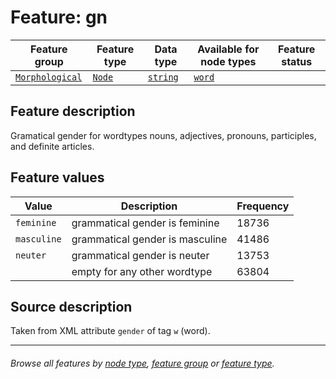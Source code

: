 # Feature: gn

Feature group |Feature type | Data type | Available for node types | Feature status
---  | --- | --- | --- | ---
[`Morphological`](featuresbygroup.md#morphological-features) | [`Node`](featuresbyfeaturetype.md#node-features) | [`string`](featuresbydatatype.md#string-datatype)  | [`word`](featuresbynodetype.md#word-nodes)

## Feature description

Gramatical gender for wordtypes nouns, adjectives, pronouns, participles, and definite articles.

## Feature values

Value | Description | Frequency
 --- | --- | ---
`feminine` | grammatical gender is feminine | 18736
`masculine` | grammatical gender is masculine | 41486
`neuter` | grammatical gender is neuter | 13753
` ` | empty for any other wordtype | 63804

## Source description

Taken from XML attribute `gender` of tag `w` (word).

---
###### *Browse all features by [node type](featuresbynodetype.md#readme), [feature group](featuresbygroup.md#readme) or [feature type](featuresbyfeaturetype.md#readme).*
